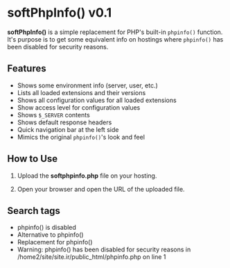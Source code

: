 # softPhpInfo() v0.1

**softPhpInfo()** is a simple replacement for PHP's built-in `phpinfo()` function. It's purpose is to get some equivalent info on hostings where `phpinfo()` has been disabled for security reasons.

## Features

* Shows some environment info (server, user, etc.)
* Lists all loaded extensions and their versions
* Shows all configuration values for all loaded extensions
* Show access level for configuration values
* Shows `$_SERVER` contents
* Shows default response headers
* Quick navigation bar at the left side
* Mimics the original `phpinfo()`'s look and feel

## How to Use

1. Upload the **softphpinfo.php** file on your hosting.

2. Open your browser and open the URL of the uploaded file.

## Search tags

* phpinfo() is disabled
* Alternative to phpinfo()
* Replacement for phpinfo()
* Warning: phpinfo() has been disabled for security reasons in /home2/site/site.ir/public_html/phpinfo.php on line 1
